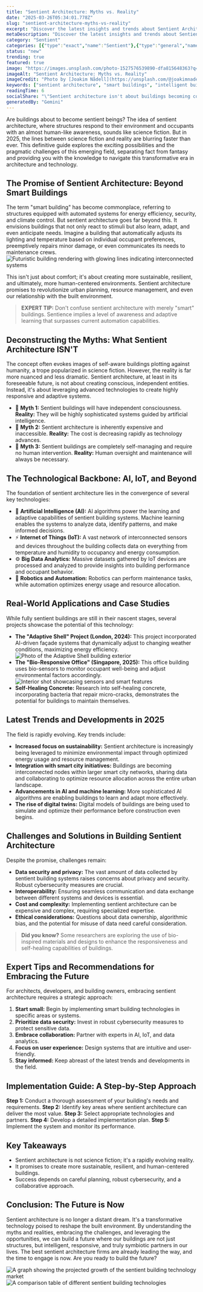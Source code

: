 ```yaml
---
title: "Sentient Architecture: Myths vs. Reality"
date: "2025-03-26T05:34:01.778Z"
slug: "sentient-architecture-myths-vs-reality"
excerpt: "Discover the latest insights and trends about Sentient Architecture. This comprehensive guide covers everything you need to know about Sentient Architecture in 2025."
metaDescription: "Discover the latest insights and trends about Sentient Architecture. This comprehensive guide covers everything you need to know about Sentient Architectur..."
category: "Sentient"
categories: [{"type":"exact","name":"Sentient"},{"type":"general","name":"Engineering"},{"type":"medium","name":"Robotics"},{"type":"specific","name":"Adaptive Systems"},{"type":"niche","name":"Bio-inspired Design"}]
status: "new"
trending: true
featured: true
image: "https://images.unsplash.com/photo-1527576539890-dfa815648363?q=85&w=1200&fit=max&fm=webp&auto=compress"
imageAlt: "Sentient Architecture: Myths vs. Reality"
imageCredit: "Photo by [Joakim Nådell](https://unsplash.com/@joakimnadell) on Unsplash"
keywords: ["sentient architecture", "smart buildings", "intelligent buildings", "future of architecture", "responsive architecture", "self-healing buildings", "AI architecture design", "sentient building systems", "buy sentient building technology", "best sentient architecture firms"]
readingTime: 6
socialShare: "\"Sentient architecture isn't about buildings becoming conscious, but about creating environments that learn, adapt, and anticipate our needs – a future where buildings truly work for us.\""
generatedBy: "Gemini"
---
```




Are buildings about to become sentient beings?  The idea of sentient architecture, where structures respond to their environment and occupants with an almost human-like awareness, sounds like science fiction. But in 2025, the lines between science fiction and reality are blurring faster than ever. This definitive guide explores the exciting possibilities and the pragmatic challenges of this emerging field, separating fact from fantasy and providing you with the knowledge to navigate this transformative era in architecture and technology.

##  The Promise of Sentient Architecture: Beyond Smart Buildings

The term "smart building" has become commonplace, referring to structures equipped with automated systems for energy efficiency, security, and climate control.  But sentient architecture goes far beyond this.  It envisions buildings that not only react to stimuli but also learn, adapt, and even anticipate needs.  Imagine a building that automatically adjusts its lighting and temperature based on individual occupant preferences, preemptively repairs minor damage, or even communicates its needs to maintenance crews. ![Futuristic building rendering with glowing lines indicating interconnected systems](https://images.unsplash.com/photo-1527576539890-dfa815648363?q=85&w=1200&fit=max&fm=webp&auto=compress)

This isn't just about comfort; it's about creating more sustainable, resilient, and ultimately, more human-centered environments.  Sentient architecture promises to revolutionize urban planning, resource management, and even our relationship with the built environment.

> **EXPERT TIP:** Don't confuse sentient architecture with merely "smart" buildings.  Sentience implies a level of awareness and adaptive learning that surpasses current automation capabilities.

##  Deconstructing the Myths: What Sentient Architecture ISN'T

The concept often evokes images of self-aware buildings plotting against humanity, a trope popularized in science fiction.  However, the reality is far more nuanced and less dramatic.  Sentient architecture, at least in its foreseeable future, is not about creating conscious, independent entities.  Instead, it's about leveraging advanced technologies to create highly responsive and adaptive systems.

* 🚫 **Myth 1:** Sentient buildings will have independent consciousness.  **Reality:**  They will be highly sophisticated systems guided by artificial intelligence.
* 🚫 **Myth 2:** Sentient architecture is inherently expensive and inaccessible.  **Reality:**  The cost is decreasing rapidly as technology advances.
* 🚫 **Myth 3:**  Sentient buildings are completely self-managing and require no human intervention. **Reality:** Human oversight and maintenance will always be necessary.

##  The Technological Backbone: AI, IoT, and Beyond

The foundation of sentient architecture lies in the convergence of several key technologies:

* 🔑 **Artificial Intelligence (AI):**  AI algorithms power the learning and adaptive capabilities of sentient building systems. Machine learning enables the systems to analyze data, identify patterns, and make informed decisions.
* ⚡ **Internet of Things (IoT):**  A vast network of interconnected sensors and devices throughout the building collects data on everything from temperature and humidity to occupancy and energy consumption.
* ⚙️ **Big Data Analytics:**  Massive datasets gathered by IoT devices are processed and analyzed to provide insights into building performance and occupant behavior.
* 🤖 **Robotics and Automation:**  Robotics can perform maintenance tasks, while automation optimizes energy usage and resource allocation.

##  Real-World Applications and Case Studies

While fully sentient buildings are still in their nascent stages, several projects showcase the potential of this technology:

* **The "Adaptive Shell" Project (London, 2024):** This project incorporated AI-driven façade systems that dynamically adjust to changing weather conditions, maximizing energy efficiency. ![Photo of the Adaptive Shell building exterior](https://images.unsplash.com/photo-1488972685288-c3fd157d7c7a?q=85&w=1200&fit=max&fm=webp&auto=compress)
* **The "Bio-Responsive Office" (Singapore, 2025):** This office building uses bio-sensors to monitor occupant well-being and adjust environmental factors accordingly.  ![Interior shot showcasing sensors and smart features](https://images.unsplash.com/photo-1487958449943-2429e8be8625?q=85&w=1200&fit=max&fm=webp&auto=compress)
* **Self-Healing Concrete:** Research into self-healing concrete, incorporating bacteria that repair micro-cracks, demonstrates the potential for buildings to maintain themselves.

##  Latest Trends and Developments in 2025

The field is rapidly evolving.  Key trends include:

* **Increased focus on sustainability:** Sentient architecture is increasingly being leveraged to minimize environmental impact through optimized energy usage and resource management.
* **Integration with smart city initiatives:**  Buildings are becoming interconnected nodes within larger smart city networks, sharing data and collaborating to optimize resource allocation across the entire urban landscape.
* **Advancements in AI and machine learning:**  More sophisticated AI algorithms are enabling buildings to learn and adapt more effectively.
* **The rise of digital twins:**  Digital models of buildings are being used to simulate and optimize their performance before construction even begins.

##  Challenges and Solutions in Building Sentient Architecture

Despite the promise, challenges remain:

* **Data security and privacy:**  The vast amount of data collected by sentient building systems raises concerns about privacy and security.  Robust cybersecurity measures are crucial.
* **Interoperability:**  Ensuring seamless communication and data exchange between different systems and devices is essential.
* **Cost and complexity:**  Implementing sentient architecture can be expensive and complex, requiring specialized expertise.
* **Ethical considerations:**  Questions about data ownership, algorithmic bias, and the potential for misuse of data need careful consideration.

> **Did you know?** Some researchers are exploring the use of bio-inspired materials and designs to enhance the responsiveness and self-healing capabilities of buildings.

##  Expert Tips and Recommendations for Embracing the Future

For architects, developers, and building owners, embracing sentient architecture requires a strategic approach:

1. **Start small:** Begin by implementing smart building technologies in specific areas or systems.
2. **Prioritize data security:**  Invest in robust cybersecurity measures to protect sensitive data.
3. **Embrace collaboration:**  Partner with experts in AI, IoT, and data analytics.
4. **Focus on user experience:**  Design systems that are intuitive and user-friendly.
5. **Stay informed:**  Keep abreast of the latest trends and developments in the field.

##  Implementation Guide: A Step-by-Step Approach

**Step 1:** Conduct a thorough assessment of your building's needs and requirements.
**Step 2:** Identify key areas where sentient architecture can deliver the most value.
**Step 3:** Select appropriate technologies and partners.
**Step 4:** Develop a detailed implementation plan.
**Step 5:** Implement the system and monitor its performance.

##  Key Takeaways

* Sentient architecture is not science fiction; it's a rapidly evolving reality.
* It promises to create more sustainable, resilient, and human-centered buildings.
* Success depends on careful planning, robust cybersecurity, and a collaborative approach.

## Conclusion: The Future is Now

Sentient architecture is no longer a distant dream.  It's a transformative technology poised to reshape the built environment. By understanding the myths and realities, embracing the challenges, and leveraging the opportunities, we can build a future where our buildings are not just structures, but intelligent, responsive, and truly symbiotic partners in our lives.  The best sentient architecture firms are already leading the way, and the time to engage is now.  Are you ready to build the future?

![A graph showing the projected growth of the sentient building technology market](https://images.unsplash.com/photo-1518005020951-eccb494ad742?q=85&w=1200&fit=max&fm=webp&auto=compress)
![A comparison table of different sentient building technologies](https://images.unsplash.com/photo-1496307653780-42ee777d4833?q=85&w=1200&fit=max&fm=webp&auto=compress)

